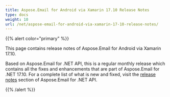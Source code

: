 ```yaml
---
title: Aspose.Email for Android via Xamarin 17.10 Release Notes
type: docs
weight: 10
url: /net/aspose-email-for-android-via-xamarin-17-10-release-notes/
---
```


{{% alert color="primary" %}} 

This page contains release notes of Aspose.Email for Android via Xamarin 17.10.

Based on Aspose.Email for .NET API, this is a regular monthly release which contains all the fixes and enhancements that are part of Aspose.Email for .NET 17.10. For a complete list of what is new and fixed, visit the [release notes](/email/net/aspose-email-for-net-17-10-release-notes/) section of Aspose.Email for .NET API.

{{% /alert %}}
